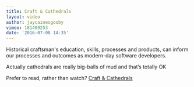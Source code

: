 ```yaml
---
title: Craft & Cathedrals
layout: video
author: jaycainesgooby
vimeo: 181409253
date: '2016-07-08 14:35'
---
```


Historical craftsman's education, skills, processes and products, can inform our processes and outcomes as modern-day software developers.

Actually cathedrals are really big-balls of mud and that’s totally OK

Prefer to read, rather than watch? [Craft & Cathedrals](https://medium.com/@jaygooby/craft-and-cathedrals-e97460216e29#.t178yk48m)
